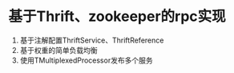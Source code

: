基于Thrift、zookeeper的rpc实现
=====================================================
1. 基于注解配置ThriftService、ThriftReference
2. 基于权重的简单负载均衡
3. 使用TMultiplexedProcessor发布多个服务
